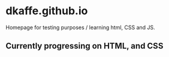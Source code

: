 # dkaffe.github.io

Homepage for testing purposes / learning html, CSS and JS.

## Currently progressing on HTML, and CSS
